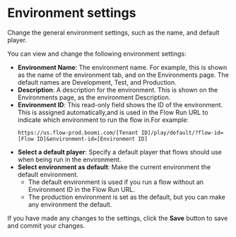# Environment settings

<head>
  <meta name="guidename" content="Flow"/>
  <meta name="context" content="GUID-fd017cc0-754e-47ee-858a-170ddf2a80b0"/>
</head>


Change the general environment settings, such as the name, and default player.

You can view and change the following environment settings:



- **Environment Name**: The environment name. For example, this is shown as the name of the environment tab, and on the Environments page. The default names are Development, Test, and Production.
- **Description**: A description for the environment. This is shown on the Environments page, as the environment Description.
- **Environment ID**: This read-only field shows the ID of the environment. This is assigned automatically,and is used in the Flow Run URL to indicate which environment to run the flow in.For example:
   ```
   https://us.flow-prod.boomi.com/[Tenant ID]/play/default/?flow-id=[Flow ID]&environment-id=[Environment ID]

   ```
- **Select a default player**: Specify a default player that flows should use when being run in the environment.
- **Select environment as default**: Make the current environment the default environment.
   - The default environment is used if you run a flow without an Environment ID in the Flow Run URL.
   - The production environment is set as the default, but you can make any environment the default.

If you have made any changes to the settings, click the **Save** button to save and commit your changes.